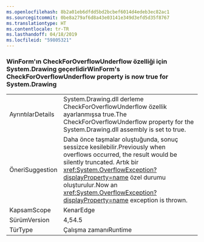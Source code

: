 ```yaml
---
ms.openlocfilehash: 8b2a01eb6dfdd5bd2bcbef6014d4edeb3ec82ac1
ms.sourcegitcommit: 0be8a279af6d8a43e03141e349d3efd5d35f8767
ms.translationtype: HT
ms.contentlocale: tr-TR
ms.lasthandoff: 04/18/2019
ms.locfileid: "59805321"
---
```

### <a name="winforms-checkforoverflowunderflow-property-is-now-true-for-systemdrawing"></a><span data-ttu-id="b4676-101">WinForm'ın CheckForOverflowUnderflow özelliği için System.Drawing geçerlidir</span><span class="sxs-lookup"><span data-stu-id="b4676-101">WinForm's CheckForOverflowUnderflow property is now true for System.Drawing</span></span>

|   |   |
|---|---|
|<span data-ttu-id="b4676-102">Ayrıntılar</span><span class="sxs-lookup"><span data-stu-id="b4676-102">Details</span></span>|<span data-ttu-id="b4676-103">System.Drawing.dll derleme CheckForOverflowUnderflow özellik ayarlanmışsa true.</span><span class="sxs-lookup"><span data-stu-id="b4676-103">The CheckForOverflowUnderflow property for the System.Drawing.dll assembly is set to true.</span></span>|
|<span data-ttu-id="b4676-104">Öneri</span><span class="sxs-lookup"><span data-stu-id="b4676-104">Suggestion</span></span>|<span data-ttu-id="b4676-105">Daha önce taşmalar oluştuğunda, sonuç sessizce kesilebilir.</span><span class="sxs-lookup"><span data-stu-id="b4676-105">Previously when overflows occurred, the result would be silently truncated.</span></span> <span data-ttu-id="b4676-106">Artık bir <xref:System.OverflowException?displayProperty=name> özel durumu oluşturulur.</span><span class="sxs-lookup"><span data-stu-id="b4676-106">Now an <xref:System.OverflowException?displayProperty=name> exception is thrown.</span></span>|
|<span data-ttu-id="b4676-107">Kapsam</span><span class="sxs-lookup"><span data-stu-id="b4676-107">Scope</span></span>|<span data-ttu-id="b4676-108">Kenar</span><span class="sxs-lookup"><span data-stu-id="b4676-108">Edge</span></span>|
|<span data-ttu-id="b4676-109">Sürüm</span><span class="sxs-lookup"><span data-stu-id="b4676-109">Version</span></span>|<span data-ttu-id="b4676-110">4,5</span><span class="sxs-lookup"><span data-stu-id="b4676-110">4.5</span></span>|
|<span data-ttu-id="b4676-111">Tür</span><span class="sxs-lookup"><span data-stu-id="b4676-111">Type</span></span>|<span data-ttu-id="b4676-112">Çalışma zamanı</span><span class="sxs-lookup"><span data-stu-id="b4676-112">Runtime</span></span>|
